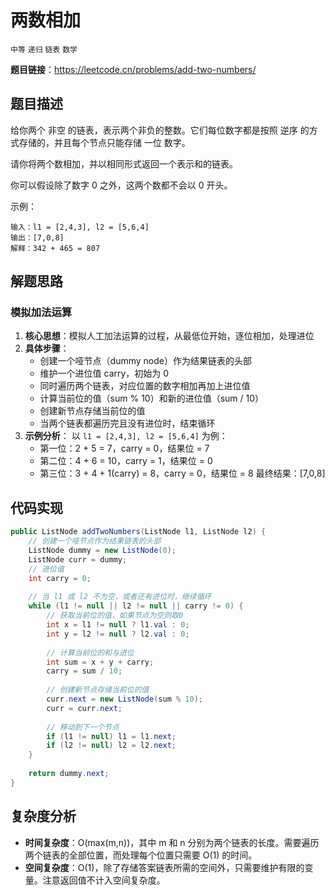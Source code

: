 # 两数相加

`中等` `递归` `链表` `数学`

**题目链接**：https://leetcode.cn/problems/add-two-numbers/

## 题目描述
给你两个 非空 的链表，表示两个非负的整数。它们每位数字都是按照 逆序 的方式存储的，并且每个节点只能存储 一位 数字。

请你将两个数相加，并以相同形式返回一个表示和的链表。

你可以假设除了数字 0 之外，这两个数都不会以 0 开头。

示例：
```
输入：l1 = [2,4,3], l2 = [5,6,4]
输出：[7,0,8]
解释：342 + 465 = 807
```

## 解题思路

### 模拟加法运算
1. **核心思想**：模拟人工加法运算的过程，从最低位开始，逐位相加，处理进位
2. **具体步骤**：
   - 创建一个哑节点（dummy node）作为结果链表的头部
   - 维护一个进位值 carry，初始为 0
   - 同时遍历两个链表，对应位置的数字相加再加上进位值
   - 计算当前位的值（sum % 10）和新的进位值（sum / 10）
   - 创建新节点存储当前位的值
   - 当两个链表都遍历完且没有进位时，结束循环
3. **示例分析**：
   以 `l1 = [2,4,3], l2 = [5,6,4]` 为例：
   - 第一位：2 + 5 = 7，carry = 0，结果位 = 7
   - 第二位：4 + 6 = 10，carry = 1，结果位 = 0
   - 第三位：3 + 4 + 1(carry) = 8，carry = 0，结果位 = 8
   最终结果：[7,0,8]

## 代码实现

```java
public ListNode addTwoNumbers(ListNode l1, ListNode l2) {
    // 创建一个哑节点作为结果链表的头部
    ListNode dummy = new ListNode(0);
    ListNode curr = dummy;
    // 进位值
    int carry = 0;
    
    // 当 l1 或 l2 不为空，或者还有进位时，继续循环
    while (l1 != null || l2 != null || carry != 0) {
        // 获取当前位的值，如果节点为空则取0
        int x = l1 != null ? l1.val : 0;
        int y = l2 != null ? l2.val : 0;
        
        // 计算当前位的和与进位
        int sum = x + y + carry;
        carry = sum / 10;
        
        // 创建新节点存储当前位的值
        curr.next = new ListNode(sum % 10);
        curr = curr.next;
        
        // 移动到下一个节点
        if (l1 != null) l1 = l1.next;
        if (l2 != null) l2 = l2.next;
    }
    
    return dummy.next;
}
```

## 复杂度分析
- **时间复杂度**：O(max(m,n))，其中 m 和 n 分别为两个链表的长度。需要遍历两个链表的全部位置，而处理每个位置只需要 O(1) 的时间。
- **空间复杂度**：O(1)，除了存储答案链表所需的空间外，只需要维护有限的变量。注意返回值不计入空间复杂度。 